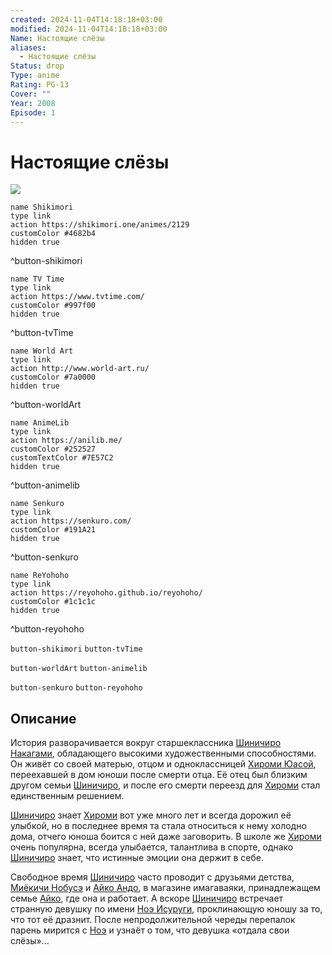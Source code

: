 ```yaml
---
created: 2024-11-04T14:18:18+03:00
modified: 2024-11-04T14:18:18+03:00
Name: Настоящие слёзы
aliases:
  - Настоящие слёзы
Status: drop
Type: anime
Rating: PG-13
Cover: ""
Year: 2008
Episode: 1
---
```


# Настоящие слёзы

![](https://nyaa.shikimori.one/uploads/poster/animes/2129/c5d6562d622dbf1f46c8afd60646b2a0.jpeg)

```button
name Shikimori
type link
action https://shikimori.one/animes/2129
customColor #4682b4
hidden true
```
^button-shikimori

```button
name TV Time
type link
action https://www.tvtime.com/
customColor #997f00
hidden true
```
^button-tvTime

```button
name World Art
type link
action http://www.world-art.ru/
customColor #7a0000
hidden true
```
^button-worldArt

```button
name AnimeLib
type link
action https://anilib.me/
customColor #252527
customTextColor #7E57C2
hidden true
```
^button-animelib

```button
name Senkuro
type link
action https://senkuro.com/
customColor #191A21
hidden true
```
^button-senkuro

```button
name ReYohoho
type link
action https://reyohoho.github.io/reyohoho/
customColor #1c1c1c
hidden true
```
^button-reyohoho

`button-shikimori` `button-tvTime`

`button-worldArt` `button-animelib`

`button-senkuro` `button-reyohoho`

## Описание

История разворачивается вокруг старшеклассника [Шиничиро Накагами](https://shikimori.one/characters/8026-shinichirou-nakagami), обладающего высокими художественными способностями. Он живёт со своей матерью, отцом и одноклассницей [Хироми Юасой](https://shikimori.one/characters/8028-hiromi-yuasa), переехавшей в дом юноши после смерти отца. Её отец был близким другом семьи [Шиничиро](https://shikimori.one/characters/8026-shinichirou-nakagami), и после его смерти переезд для [Хироми](https://shikimori.one/characters/8028-hiromi-yuasa) стал единственным решением.

[Шиничиро](https://shikimori.one/characters/8026-shinichirou-nakagami) знает [Хироми](https://shikimori.one/characters/8028-hiromi-yuasa) вот уже много лет и всегда дорожил её улыбкой, но в последнее время та стала относиться к нему холодно дома, отчего юноша боится с ней даже заговорить. В школе же [Хироми](https://shikimori.one/characters/8028-hiromi-yuasa) очень популярна, всегда улыбается, талантлива в спорте, однако [Шиничиро](https://shikimori.one/characters/8026-shinichirou-nakagami) знает, что истинные эмоции она держит в себе.

Свободное время [Шиничиро](https://shikimori.one/characters/8026-shinichirou-nakagami) часто проводит с друзьями детства, [Миёкичи Нобусэ](https://shikimori.one/characters/8030-miyokichi-nobuse) и [Айко Андо](https://shikimori.one/characters/8029-aiko-andou), в магазине имагаваяки, принадлежащем семье [Айко](https://shikimori.one/characters/8029-aiko-andou), где она и работает. А вскоре [Шиничиро](https://shikimori.one/characters/8026-shinichirou-nakagami) встречает странную девушку по имени [Ноэ Исуруги](https://shikimori.one/characters/8027-noe-isurugi), проклинающую юношу за то, что тот её дразнит. После непродолжительной череды перепалок парень мирится с [Ноэ](https://shikimori.one/characters/8027-noe-isurugi) и узнаёт о том, что девушка «отдала свои слёзы»...
